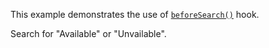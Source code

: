 This example demonstrates the use of [`beforeSearch()`](https://livewire-powergrid.com/table-features/searching-data.html#before-search-hook) hook.

Search for "Available" or "Unvailable".
